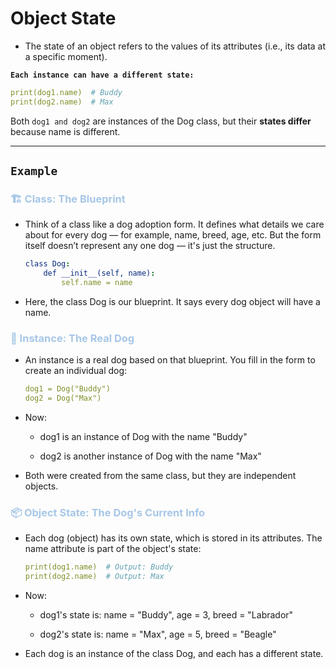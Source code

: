# Object State
- The state of an object refers to the values of its attributes (i.e., its data at a specific moment).

**`Each instance can have a different state:`**

```yaml
print(dog1.name)  # Buddy
print(dog2.name)  # Max
```
Both `dog1 and dog2` are instances of the Dog class, but their **states differ** because name is different.

---

## **`Example`**

### <span style="color:#A7C7E7;">🏗️ Class: The Blueprint

- Think of a class like a dog adoption form. It defines what details we care about for every dog — for example, name, breed, age, etc. But the form itself doesn’t represent any one dog — it's just the structure.

    ```yaml
    class Dog:
        def __init__(self, name):
            self.name = name
    ```
- Here, the class Dog is our blueprint. It says every dog object will have a name.

### <span style="color:#A7C7E7;">🐶 Instance: The Real Dog

- An instance is a real dog based on that blueprint. You fill in the form to create an individual dog:

    ```yaml
    dog1 = Dog("Buddy")
    dog2 = Dog("Max")
    ```
- Now:

    - dog1 is an instance of Dog with the name "Buddy"

    - dog2 is another instance of Dog with the name "Max"

- Both were created from the same class, but they are independent objects.

### <span style="color:#A7C7E7;">📦 Object State: The Dog's Current Info

- Each dog (object) has its own state, which is stored in its attributes. The name attribute is part of the object's state:

    ```yaml
    print(dog1.name)  # Output: Buddy
    print(dog2.name)  # Output: Max
    ```
- Now:

    - dog1's state is: name = "Buddy", age = 3, breed = "Labrador"

    - dog2's state is: name = "Max", age = 5, breed = "Beagle"

- Each dog is an instance of the class Dog, and each has a different state.